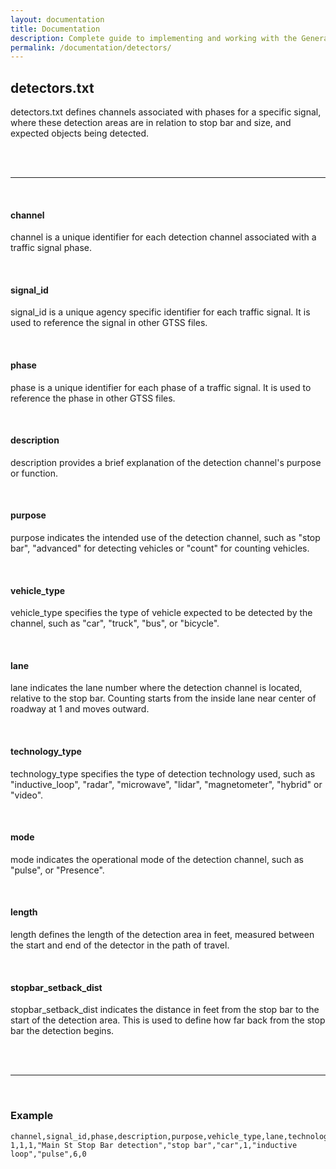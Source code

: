 ```yaml
---
layout: documentation
title: Documentation
description: Complete guide to implementing and working with the General Traffic Signal Specification (GTSS).
permalink: /documentation/detectors/
---
```


## detectors.txt

detectors.txt defines channels associated with phases for a specific signal, where these detection areas are in relation to stop bar and size, and expected objects being detected.

<br>
<br>

<hr>
<br>

#### channel

channel is a unique identifier for each detection channel associated with a traffic signal phase.

<br>

#### signal_id

signal_id is a unique agency specific identifier for each traffic signal. It is used to reference the signal in other GTSS files.

<br>

#### phase

phase is a unique identifier for each phase of a traffic signal. It is used to reference the phase in other GTSS files.

<br>

#### description

description provides a brief explanation of the detection channel's purpose or function.

<br>

#### purpose

purpose indicates the intended use of the detection channel, such as "stop bar", "advanced" for detecting vehicles or "count" for counting vehicles.

<br>

#### vehicle_type

vehicle_type specifies the type of vehicle expected to be detected by the channel, such as "car", "truck", "bus", or "bicycle".

<br>

#### lane

lane indicates the lane number where the detection channel is located, relative to the stop bar. Counting starts from the inside lane near center of roadway at 1 and moves outward.

<br>

#### technology_type

technology_type specifies the type of detection technology used, such as "inductive_loop", "radar", "microwave", "lidar", "magnetometer", "hybrid" or "video".

<br>

#### mode

mode indicates the operational mode of the detection channel, such as "pulse", or "Presence".

<br>

#### length

length defines the length of the detection area in feet, measured between the start and end of the detector in the path of travel.

<br>

#### stopbar_setback_dist

stopbar_setback_dist indicates the distance in feet from the stop bar to the start of the detection area. This is used to define how far back from the stop bar the detection begins.

<br>
<br>

<hr>
<br>

### Example

```csv
channel,signal_id,phase,description,purpose,vehicle_type,lane,technology_type,mode,length,stopbar_setback_dist
1,1,1,"Main St Stop Bar detection","stop bar","car",1,"inductive loop","pulse",6,0
```
